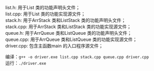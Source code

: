 list.h: 用于List 类的功能声明头文件；  
list.cpp: 用于List 类的功能实现源文件；  
stack.h: 用于ArrStack 类和ListStack 类的功能声明头文件；  
stack.cpp: 用于ArrStack 类和ListStack 类的功能实现源文件；  
queue.h: 用于ArrQueue 类和ListQueue 类的功能声明头文件；  
queue.cpp: 用于ArrQueue 类和ListQueue 类的功能实现源文件；  
driver.cpp: 包含主函数main 的入口程序源文件；  

编译：`g++ -o driver.exe list.cpp stack.cpp queue.cpp driver.cpp`  
运行：`./driver.exe`